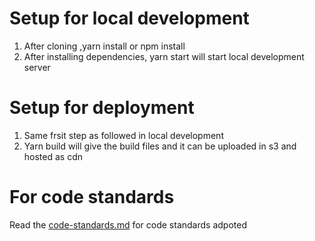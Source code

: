 
# Setup for local development

1. After cloning ,yarn install or npm install
2. After installing dependencies, yarn start will start local development server

# Setup for deployment

1. Same frsit step as followed in local development
2. Yarn build will give the build files and it can be uploaded in s3 and hosted as cdn

# For code standards

Read the [code-standards.md](./code-standards.md#section) for code standards adpoted
